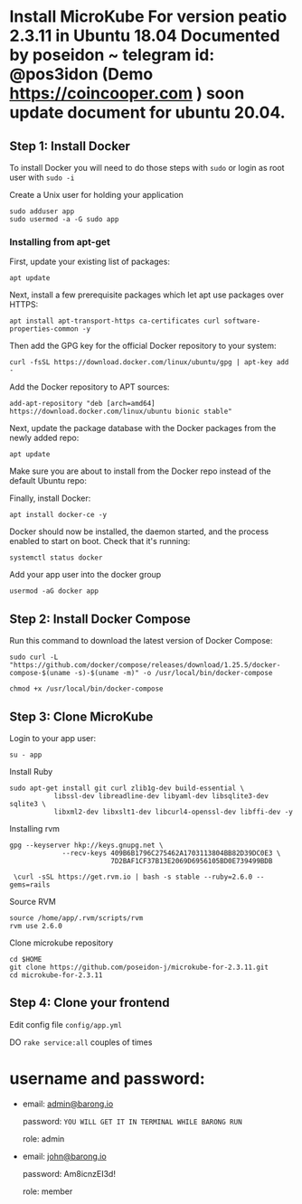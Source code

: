 # Install MicroKube For version peatio 2.3.11 in Ubuntu 18.04 Documented by poseidon ~ telegram id: @pos3idon (Demo https://coincooper.com ) soon update document for ubuntu 20.04.

## Step 1: Install Docker

To install Docker you will need to do those steps with `sudo` or login as root user with `sudo -i`

Create a Unix user for holding your application
```
sudo adduser app
sudo usermod -a -G sudo app

```

### Installing from apt-get

First, update your existing list of packages:

```
apt update
```

Next, install a few prerequisite packages which let apt use packages over HTTPS:

```
apt install apt-transport-https ca-certificates curl software-properties-common -y
```

Then add the GPG key for the official Docker repository to your system:

```
curl -fsSL https://download.docker.com/linux/ubuntu/gpg | apt-key add -
```

Add the Docker repository to APT sources:

```
add-apt-repository "deb [arch=amd64] https://download.docker.com/linux/ubuntu bionic stable"
```

Next, update the package database with the Docker packages from the newly added repo:

```
apt update
```

Make sure you are about to install from the Docker repo instead of the default Ubuntu repo:

Finally, install Docker:

```
apt install docker-ce -y
```

Docker should now be installed, the daemon started, and the process enabled to start on boot. Check that it's running:

```
systemctl status docker
```

Add your app user into the docker group

```
usermod -aG docker app
```

## Step 2: Install Docker Compose

Run this command to download the latest version of Docker Compose:

```
sudo curl -L "https://github.com/docker/compose/releases/download/1.25.5/docker-compose-$(uname -s)-$(uname -m)" -o /usr/local/bin/docker-compose

chmod +x /usr/local/bin/docker-compose
```

## Step 3: Clone MicroKube

Login to your app user:
```
su - app

```
Install Ruby
```
sudo apt-get install git curl zlib1g-dev build-essential \
           libssl-dev libreadline-dev libyaml-dev libsqlite3-dev sqlite3 \
           libxml2-dev libxslt1-dev libcurl4-openssl-dev libffi-dev -y
```
Installing rvm
```
gpg --keyserver hkp://keys.gnupg.net \
             --recv-keys 409B6B1796C275462A1703113804BB82D39DC0E3 \
                         7D2BAF1CF37B13E2069D6956105BD0E739499BDB

 \curl -sSL https://get.rvm.io | bash -s stable --ruby=2.6.0 --gems=rails
```
Source RVM


```
source /home/app/.rvm/scripts/rvm
rvm use 2.6.0
```

Clone microkube repository
```
cd $HOME
git clone https://github.com/poseidon-j/microkube-for-2.3.11.git
cd microkube-for-2.3.11
```

## Step 4: Clone your frontend

Edit config file `config/app.yml`

DO `rake service:all` couples of times


# username and password:   
  
 - email: admin@barong.io
 
   password: `YOU WILL GET IT IN TERMINAL WHILE BARONG RUN`
  
   role: admin
    
 - email: john@barong.io
  
   password: Am8icnzEI3d!
  
   role: member
   
   
